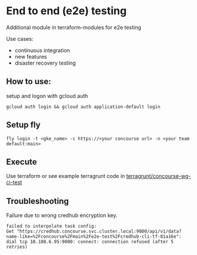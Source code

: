 # End to end (e2e) testing

Additional module in terraform-modules for e2e testing

Use cases:
* continuous integration
* new features
* disaster recovery testing

## How to use:
setup and logon with gcloud auth
```
gcloud auth login && gcloud auth application-default login
```
## Setup fly
```
fly login -t <gke_name> -c https://<your concourse url> -n <your team default:main>
```

## Execute
Use terraform or see example terragrunt code in [terragrunt/concourse-wg-ci-test](../terragrunt/concourse-wg-ci-test/e2e-test/)

## Troubleshooting

Failure due to wrong credhub encryption key.
```
failed to interpolate task config:
Get "https://credhub.concourse.svc.cluster.local:9000/api/v1/data?name-like=%2Fconcourse%2Fmain%2Fe2e-test%2Fcredhub-cli-tf-81a16e": 
dial tcp 10.108.6.95:9000: connect: connection refused (after 5 retries)
```
